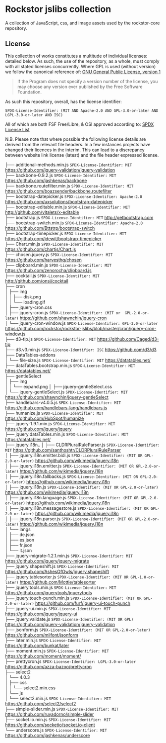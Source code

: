 # Rockstor jslibs collection

A collection of JavaScript, css, and image assets used by the rockstor-core repository.

## License

This collection of works constitutes a multitude of individual licenses: detailed below.
As such, the use of the repository, as a whole, must comply with all stated licenses concurrently.
Where GPL is used (without version) we follow the canonical reference of:
[GNU General Public License, version 1](https://www.gnu.org/licenses/old-licenses/gpl-1.0.html)

> If the Program does not specify a version number of
the license, you may choose any version ever published by the Free Software
Foundation.

As such this repository, overall, has the license identifier:

`SPDX-License-Identifier: (MIT AND Apache-2.0 AND GPL-3.0-or-later AND LGPL-3.0-or-later AND ISC)`

All of which are both FSF Free/Libre, & OSI approved according to:
[SPDX License List](https://spdx.org/licenses/)

N.B. Please note that where possible the following license details are derived from the relevant file headers.
In a few instances projects have changed their licences in the interim.
This can lead to a discrepancy between website link license (latest) and the file header expressed license.

├── additional-methods.min.js         `SPDX-License-Identifier: MIT` https://github.com/jquery-validation/jquery-validation  
├── backbone-0.9.2.js                 `SPDX-License-Identifier: MIT` https://github.com/jashkenas/backbone  
├── backbone.routefilter.min.js       `SPDX-License-Identifier: MIT` https://github.com/boazsender/backbone.routefilter  
├── bootstrap-datepicker.js           `SPDX-License-Identifier: Apache-2.0` https://github.com/uxsolutions/bootstrap-datepicker  
├── bootstrap-editable.min.js         `SPDX-License-Identifier: MIT` http://github.com/vitalets/x-editable  
├── bootstrap.js                      `SPDX-License-Identifier: MIT` http://getbootstrap.com  
├── bootstrap-switch.min.js           `SPDX-License-Identifier: Apache-2.0` https://github.com/Bttstrp/bootstrap-switch  
├── bootstrap-timepicker.js           `SPDX-License-Identifier: MIT` https://github.com/jdewit/bootstrap-timepicker  
├── Chart.min.js                      `SPDX-License-Identifier: MIT` https://github.com/chartjs/Chart.js  
├── chosen.jquery.js                  `SPDX-License-Identifier: MIT` https://github.com/harvesthq/chosen  
├── clipboard.min.js                  `SPDX-License-Identifier: MIT` https://github.com/zenorocha/clipboard.js  
├── cocktail.js                       `SPDX-License-Identifier: MIT` http://github.com/onsi/cocktail  
├── cron  
│        ├── img  
│        │       ├── disk.png  
│        │       └── loading.gif  
│        ├── jquery-cron.css  
│        ├── jquery-cron.js           `SPDX-License-Identifier: (MIT or  GPL-2.0-or-later)` https://github.com/shawnchin/jquery-cron  
│        └── jquery-cron-window.js    `SPDX-License-Identifier: GPL-3.0-or-later` https://github.com/rockstor/rockstor-jslibs/blob/master/cron/jquery-cron-window.js  
├── d3-tip.js                         `SPDX-License-Identifier: MIT` https://github.com/Caged/d3-tip  
├── d3.v3.min.js                      `SPDX-License-Identifier: ISC` https://github.com/d3/d3  
├── DataTables-addons  
│        └── file-size.js             `SPDX-License-Identifier: MIT` https://datatables.net/  
├── dataTables.bootstrap.min.js       `SPDX-License-Identifier: MIT` https://datatables.net/  
├── gentleSelect  
│        ├── img  
│        │       └── expand.png 
│        ├── jquery-gentleSelect.css  
│        └── jquery-gentleSelect.js   `SPDX-License-Identifier: MIT` https://github.com/shawnchin/jquery-gentleSelect  
├── handlebars-v4.0.5.js              `SPDX-License-Identifier: MIT` https://github.com/handlebars-lang/handlebars.js  
├── humanize.js                       `SPDX-License-Identifier: MIT` https://github.com/HubSpot/humanize  
├── jquery-1.9.1.min.js               `SPDX-License-Identifier: MIT` https://github.com/jquery/jquery  
├── jquery.dataTables.min.js          `SPDX-License-Identifier: MIT` https://datatables.net/  
├── jquery.i18n..
│    ├── CLDRPluralRuleParser.js      `SPDX-License-Identifier: MIT` https://github.com/santhoshtr/CLDRPluralRuleParser  
│    ├── jquery.i18n.emitter.bidi.js  `SPDX-License-Identifier: (MIT OR GPL-2.0-or-later)` https://github.com/wikimedia/jquery.i18n  
│    ├── jquery.i18n.emitter.js       `SPDX-License-Identifier: (MIT OR GPL-2.0-or-later)` https://github.com/wikimedia/jquery.i18n  
│    ├── jquery.i18n.fallbacks.js     `SPDX-License-Identifier: (MIT OR GPL-2.0-or-later)` https://github.com/wikimedia/jquery.i18n  
│    ├── jquery.i18n.js               `SPDX-License-Identifier: (MIT OR GPL-2.0-or-later)` https://github.com/wikimedia/jquery.i18n  
│    ├── jquery.i18n.language.js      `SPDX-License-Identifier: (MIT OR GPL-2.0-or-later)` https://github.com/wikimedia/jquery.i18n  
│    ├── jquery.i18n.messagestore.js  `SPDX-License-Identifier: (MIT OR GPL-2.0-or-later)` https://github.com/wikimedia/jquery.i18n  
│    ├── jquery.i18n.parser.js        `SPDX-License-Identifier: (MIT OR GPL-2.0-or-later)` https://github.com/wikimedia/jquery.i18n  
│    └── langs  
│        ├── de.json  
│        ├── es.json  
│        ├── fr.json  
│        └── it.json  
├── jquery-migrate-1.2.1.min.js       `SPDX-License-Identifier: MIT` https://github.com/jquery/jquery-migrate  
├── jquery.shapeshift.js              `SPDX-License-Identifier: MIT` https://github.com/AshesOfOwls/jquery.shapeshift  
├── jquery.tablesorter.js             `SPDX-License-Identifier: (MIT OR GPL-1.0-or-later)` https://github.com/Mottie/tablesorter  
├── jquery.tools.min.js               `SPDX-License-Identifier: MIT` https://github.com/jquerytools/jquerytools  
├── jquery.touch-punch.min.js         `SPDX-License-Identifier: (MIT OR GPL-2.0-or-later)` https://github.com/furf/jquery-ui-touch-punch  
├── jquery-ui.min.js                  `SPDX-License-Identifier: MIT` https://github.com/jquery/jquery-ui  
├── jquery.validate.js                `SPDX-License-Identifier: (MIT OR GPL)` https://github.com/jquery-validation/jquery-validation  
├── jsonform.js                       `SPDX-License-Identifier: (MIT OR GPL-2.0-or-later)` https://github.com/milfont/jsonform  
├── later.min.js                      `SPDX-License-Identifier: MIT` https://github.com/bunkat/later  
├── moment.min.js                     `SPDX-License-Identifier: MIT` https://github.com/moment/moment/  
├── prettycron.js                     `SPDX-License-Identifier: LGPL-3.0-or-later` https://github.com/azza-bazoo/prettycron  
├── select2  
│    └── 4.0.3  
│        ├── css  
│        │    └── select2.min.css  
│        └── js  
│            └── select2.min.js       `SPDX-License-Identifier: MIT` https://github.com/select2/select2  
├── simple-slider.min.js              `SPDX-License-Identifier: MIT` https://github.com/ruyadorno/simple-slider  
├── socket.io.min.js                  `SPDX-License-Identifier: MIT` https://github.com/socketio/socket.io-client  
└── underscore.js                     `SPDX-License-Identifier: MIT` https://github.com/jashkenas/underscore  
